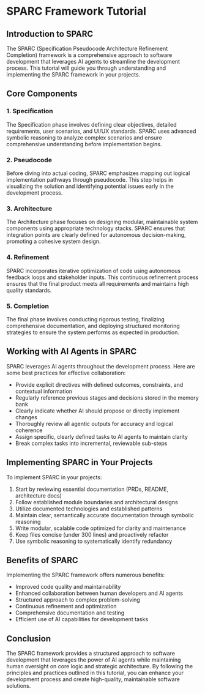 # SPARC Framework Tutorial

## Introduction to SPARC

The SPARC (Specification Pseudocode Architecture Refinement Completion) framework is a comprehensive approach to software development that leverages AI agents to streamline the development process. This tutorial will guide you through understanding and implementing the SPARC framework in your projects.

## Core Components

### 1. Specification

The Specification phase involves defining clear objectives, detailed requirements, user scenarios, and UI/UX standards. SPARC uses advanced symbolic reasoning to analyze complex scenarios and ensure comprehensive understanding before implementation begins.

### 2. Pseudocode

Before diving into actual coding, SPARC emphasizes mapping out logical implementation pathways through pseudocode. This step helps in visualizing the solution and identifying potential issues early in the development process.

### 3. Architecture

The Architecture phase focuses on designing modular, maintainable system components using appropriate technology stacks. SPARC ensures that integration points are clearly defined for autonomous decision-making, promoting a cohesive system design.

### 4. Refinement

SPARC incorporates iterative optimization of code using autonomous feedback loops and stakeholder inputs. This continuous refinement process ensures that the final product meets all requirements and maintains high quality standards.

### 5. Completion

The final phase involves conducting rigorous testing, finalizing comprehensive documentation, and deploying structured monitoring strategies to ensure the system performs as expected in production.

## Working with AI Agents in SPARC

SPARC leverages AI agents throughout the development process. Here are some best practices for effective collaboration:

- Provide explicit directives with defined outcomes, constraints, and contextual information
- Regularly reference previous stages and decisions stored in the memory bank
- Clearly indicate whether AI should propose or directly implement changes
- Thoroughly review all agentic outputs for accuracy and logical coherence
- Assign specific, clearly defined tasks to AI agents to maintain clarity
- Break complex tasks into incremental, reviewable sub-steps

## Implementing SPARC in Your Projects

To implement SPARC in your projects:

1. Start by reviewing essential documentation (PRDs, README, architecture docs)
2. Follow established module boundaries and architectural designs
3. Utilize documented technologies and established patterns
4. Maintain clear, semantically accurate documentation through symbolic reasoning
5. Write modular, scalable code optimized for clarity and maintenance
6. Keep files concise (under 300 lines) and proactively refactor
7. Use symbolic reasoning to systematically identify redundancy

## Benefits of SPARC

Implementing the SPARC framework offers numerous benefits:

- Improved code quality and maintainability
- Enhanced collaboration between human developers and AI agents
- Structured approach to complex problem-solving
- Continuous refinement and optimization
- Comprehensive documentation and testing
- Efficient use of AI capabilities for development tasks

## Conclusion

The SPARC framework provides a structured approach to software development that leverages the power of AI agents while maintaining human oversight on core logic and strategic architecture. By following the principles and practices outlined in this tutorial, you can enhance your development process and create high-quality, maintainable software solutions. 